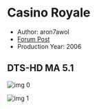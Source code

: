 # Casino Royale

* Author: aron7awol
* [Forum Post](https://www.avsforum.com/threads/bass-eq-for-filtered-movies.2995212/post-56921160)
* Production Year: 2006

## DTS-HD MA 5.1

![img 0](https://i.imgur.com/VC09JhL.jpg)

![img 1](https://i.imgur.com/0V2SxWJ.png)

